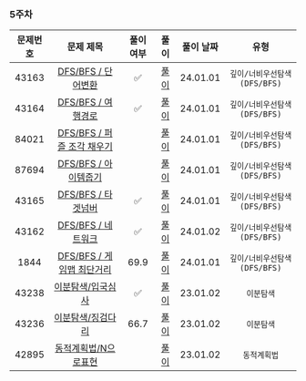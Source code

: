 ### 5주차

| 문제번호 |                         문제 제목                     | 풀이 여부 |                    풀이                    |  풀이 날짜   |     유형      |  
|:----:|:-----------------------------------------------------:|:-:|:----------------------------------------:|:--------:|:-----------:|
|43163| [DFS/BFS / 단어변환](https://school.programmers.co.kr/learn/courses/30/lessons/43163) | ✅ | [풀이](./PGMS_43163_단어변환.java) | 24.01.01 | `깊이/너비우선탐색(DFS/BFS)` |
|43164| [DFS/BFS / 여행경로](https://school.programmers.co.kr/learn/courses/30/lessons/43164?language=java) | ✅ | [풀이](./PGMS_43162_여행경로.java) | 24.01.01 | `깊이/너비우선탐색(DFS/BFS)` | 
|84021| [DFS/BFS / 퍼즐 조각 채우기](https://school.programmers.co.kr/learn/courses/30/lessons/84021) |  | [풀이](./PGMS_84021_퍼즐조각채우기.java) | 24.01.01 | `깊이/너비우선탐색(DFS/BFS)` | 
|87694| [DFS/BFS / 아이템줍기](https://school.programmers.co.kr/learn/courses/30/lessons/87694) | | [풀이](./PGMS_87694_아이템줍기.java) | 24.01.01 | `깊이/너비우선탐색(DFS/BFS)`|
|43165| [DFS/BFS / 타겟넘버](https://school.programmers.co.kr/learn/courses/30/lessons/43165?language=java) | ✅ | [풀이](./PGMS_43165_타겟넘버.java) | 24.01.01 | `깊이/너비우선탐색(DFS/BFS)` | 
|43162| [DFS/BFS / 네트워크](https://school.programmers.co.kr/learn/courses/30/lessons/43162) | ✅ | [풀이](./PGMS_43162_네트워크.java) | 24.01.02| `깊이/너비우선탐색(DFS/BFS)` |    
|1844| [DFS/BFS / 게임맵 최단거리](https://school.programmers.co.kr/learn/courses/30/lessons/1844?language=java) | 69.9 | [풀이](./PGMS_1844_게임맵최단거리.java) | 24.01.01 | `깊이/너비우선탐색(DFS/BFS)` |
|43238| [이분탐색/입국심사](https://school.programmers.co.kr/learn/courses/30/lessons/43238) | ✅ | [풀이](./PGMS_43238_입국심사.java) | 23.01.02 | `이분탐색` |
|43236| [이분탐색/징검다리](https://school.programmers.co.kr/learn/courses/30/lessons/43236) | 66.7 | [풀이](./PGMS_43236_징검다리.java) | 23.01.02 | `이분탐색` |
|42895| [동적계획법/N으로표현](https://school.programmers.co.kr/learn/courses/30/lessons/42895) | | [풀이](./PGMS_42895_N으로표현.java) | 23.01.02| `동적계획법` |

